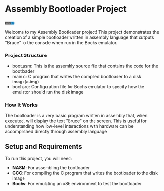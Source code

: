 # Assembly Bootloader Project

<img src="./images/bochs.svg" width="30">

Welcome to my Assembly Bootloader project! This project demonstrates the creation of a simple bootloader written in assembly language that outputs "Bruce" to the console when run in the Bochs emulator.

### Project Structure

- boot.asm: This is the assembly source file that contains the code for the bootloader
- main.c: C program that writes the complied bootloader to a disk image(a.img)
- bochsrc: Configuration file for Bochs emulator to specify how the emulator should run the disk image

### How It Works

The bootloader is a very basic program written in assembly that, when executed, will display the text "Bruce" on the screen. This is useful for understanding how low-level interactions with hardware can be accomplished directly through assembly language

## Setup and Requirements

To run this project, you will need:
- **NASM**: For assembling the bootloader
- **GCC**: For compiling the C program that writes the bootloader to the disk image
- **Bochs**: For emulating an x86 environment to test the bootloader